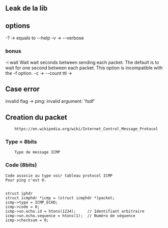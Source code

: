 ## Leak de la lib

## options
-? -> equals to --help
-v -> --verbose 

### bonus

-i wait
    Wait wait seconds between sending each packet. The default is to wait for one second between each packet. This option is incompatible with the -f option.
-c -> --count 
ttl -> 
## Case error
invalid flag -> ping: invalid argument: 'fsdf'


## Creation du packet
```
    https://en.wikipedia.org/wiki/Internet_Control_Message_Protocol
```

### Type = 8bits
```
    Type de message ICMP
```
### Code (8bits)
    Code associe au type voir tableau protocol ICMP
    Pour ping c'est 0.


    struct iphdr 
    struct icmphdr *icmp = (struct icmphdr *)packet;
    icmp->type = ICMP_ECHO;
    icmp->code = 0;
    icmp->un.echo.id = htons(1234);     // Identifiant arbitraire
    icmp->un.echo.sequence = htons(1);  // Numéro de séquence
    icmp->checksum = 0;
